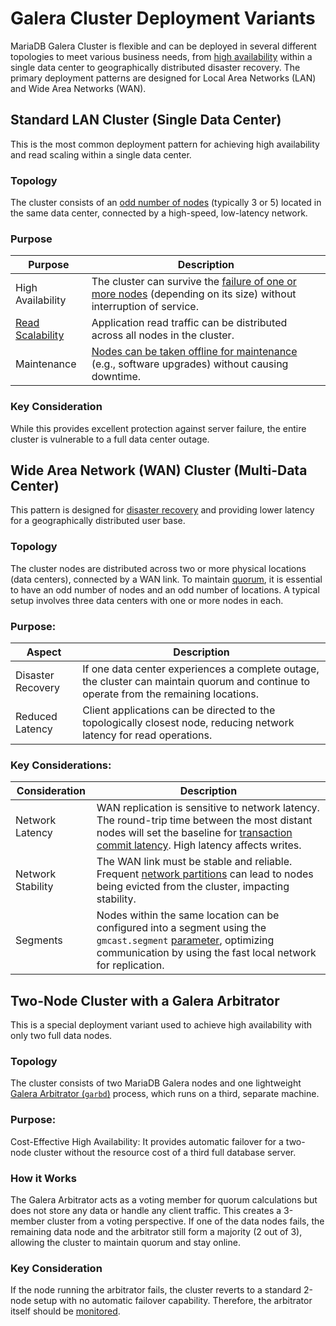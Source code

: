 # Galera Cluster Deployment Variants

MariaDB Galera Cluster is flexible and can be deployed in several different topologies to meet various business needs, from [high availability](../high-availability/understanding-quorum-monitoring-and-recovery.md) within a single data center to geographically distributed disaster recovery. The primary deployment patterns are designed for Local Area Networks (LAN) and Wide Area Networks (WAN).

## Standard LAN Cluster (Single Data Center)

This is the most common deployment pattern for achieving high availability and read scaling within a single data center.

### Topology

The cluster consists of an [odd number of nodes](../high-availability/understanding-quorum-monitoring-and-recovery.md#quorum-calculation) (typically 3 or 5) located in the same data center, connected by a high-speed, low-latency network.

### Purpose

| Purpose                                                                                                             | Description                                                                                                                                                                                                                               |
| ------------------------------------------------------------------------------------------------------------------- | ----------------------------------------------------------------------------------------------------------------------------------------------------------------------------------------------------------------------------------------- |
| High Availability                                                                                                   | The cluster can survive the [failure of one or more nodes](../high-availability/recovering-a-primary-component-after-a-full-cluster-shutdown.md#recovering-a-single-failed-node) (depending on its size) without interruption of service. |
| [Read Scalability](../high-availability/load-balancing-in-mariadb-galera-cluster/#read-write-splitting-recommended) | Application read traffic can be distributed across all nodes in the cluster.                                                                                                                                                              |
| Maintenance                                                                                                         | [Nodes can be taken offline for maintenance ](../high-availability/state-snapshot-transfers-ssts-in-galera-cluster/introduction-to-state-snapshot-transfers-ssts.md)(e.g., software upgrades) without causing downtime.                   |

### Key Consideration

While this provides excellent protection against server failure, the entire cluster is vulnerable to a full data center outage.

## Wide Area Network (WAN) Cluster (Multi-Data Center)

This pattern is designed for [disaster recovery](../high-availability/using-mariadb-replication-with-mariadb-galera-cluster/overview-of-hybrid-replication.md#common-use-cases) and providing lower latency for a geographically distributed user base.

### Topology

The cluster nodes are distributed across two or more physical locations (data centers), connected by a WAN link. To maintain [quorum](../high-availability/understanding-quorum-monitoring-and-recovery.md), it is essential to have an odd number of nodes and an odd number of locations. A typical setup involves three data centers with one or more nodes in each.

### Purpose:

| Aspect            | Description                                                                                                                             |
| ----------------- | --------------------------------------------------------------------------------------------------------------------------------------- |
| Disaster Recovery | If one data center experiences a complete outage, the cluster can maintain quorum and continue to operate from the remaining locations. |
| Reduced Latency   | Client applications can be directed to the topologically closest node, reducing network latency for read operations.                    |

### Key Considerations:

| Consideration     | Description                                                                                                                                                                                                                                                                               |
| ----------------- | ----------------------------------------------------------------------------------------------------------------------------------------------------------------------------------------------------------------------------------------------------------------------------------------- |
| Network Latency   | WAN replication is sensitive to network latency. The round-trip time between the most distant nodes will set the baseline for [transaction commit latency](../galera-management/performance-tuning/flow-control-in-galera-cluster.md#flow-control-sequence). High latency affects writes. |
| Network Stability | The WAN link must be stable and reliable. Frequent [network partitions](../high-availability/understanding-quorum-monitoring-and-recovery.md#understanding-and-recovering-from-a-split-brain) can lead to nodes being evicted from the cluster, impacting stability.                      |
| Segments          | Nodes within the same location can be configured into a segment using the `gmcast.segment` [parameter](../galera-management/configuration/configuring-mariadb-galera-cluster.md#network-ports), optimizing communication by using the fast local network for replication.                 |

## Two-Node Cluster with a Galera Arbitrator

This is a special deployment variant used to achieve high availability with only two full data nodes.

### Topology

The cluster consists of two MariaDB Galera nodes and one lightweight [Galera Arbitrator (`garbd`)](../high-availability/understanding-quorum-monitoring-and-recovery.md#the-galera-arbitrator-garbd) process, which runs on a third, separate machine.

### Purpose:

Cost-Effective High Availability: It provides automatic failover for a two-node cluster without the resource cost of a third full database server.

### How it Works

The Galera Arbitrator acts as a voting member for quorum calculations but does not store any data or handle any client traffic. This creates a 3-member cluster from a voting perspective. If one of the data nodes fails, the remaining data node and the arbitrator still form a majority (2 out of 3), allowing the cluster to maintain quorum and stay online.

### Key Consideration

If the node running the arbitrator fails, the cluster reverts to a standard 2-node setup with no automatic failover capability. Therefore, the arbitrator itself should be [monitored](../high-availability/monitoring-mariadb-galera-cluster.md).
